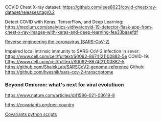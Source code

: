 COVID Chest X-ray dataset: https://github.com/ieee8023/covid-chestxray-dataset/releases/tag/0.2

Detect COVID with Keras, TensorFlow, and Deep Learning: https://medium.com/analytics-vidhya/covid-19-detector-flask-app-from-chest-x-ray-images-with-keras-and-deep-learning-fea33baaefdf

[Reverse engineering the coronavirus (SARS-CoV-2)](https://github.com/geohot/corona)


Impaired local intrinsic immunity to SARS-CoV-2 infection in sever: https://www.cell.com/cell/fulltext/S0092-8674(21)00882-5e COVID-19: https://www.cell.com/cell/fulltext/S0092-8674(21)00882-5
https://github.com/ShalekLab/SARSCoV2-genome-reference
Github: https://github.com/hyeshik/sars-cov-2-transcriptome


### Beyond Omicron: what's next for viral evolutiuon
https://www.nature.com/articles/d41586-021-03619-8

https://covariants.org/per-country

[Covariants python scripts](https://github.com/hodcroftlab/covariants/tree/master/scripts)
